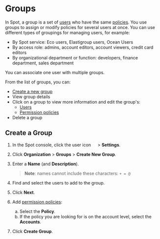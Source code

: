 # Groups

In Spot, a group is a set of [users](administration/users-a/) who have the same [policies](administration/policies/). You use groups to assign or modify policies for several users at once. You can use different types of groupings for managing users, for example:

- By Spot service: Eco users, Elastigroup users, Ocean Users
- By access role: admins, account editors, account viewers, credit card editors
- By organizational department or function: developers, finance department, sales department

You can associate one user with multiple groups.

From the list of groups, you can:
* [Create a new group](administration/groups/?id=create-a-group)
* View group details
* Click on a group to view more information and edit the group's:
  * [Users](administration/users-a/)
  * [Permission policies](administration/policies/)
* Delete a group

## Create a Group

1. In the Spot console, click the user icon <img height="14" src="https://docs.spot.io/administration/_media/usericon.png">  > **Settings**.
2. Click **Organization** > **Groups** > **Create New Group**.
3. Enter a **Name** (and **Description**).

    > **Note**: names cannot include these characters: `+ = @`
   
4. Find and select the users to add to the group.
5. Click **Next**.
6. Add [permission policies](administration/policies/):
      <ol style="list-style-type: lower-alpha;">
        <li>Select the <b>Policy</b>.</li>
        <li>If the policy you are looking for is on the account level, select the <b>Accounts</b>.</li>
    </ol>
7. Click **Create Group**.
